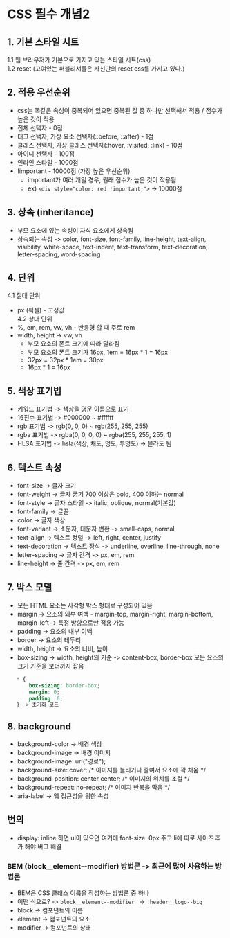 # CSS 필수 개념2

## 1. 기본 스타일 시트
   
   1.1 웹 브라우저가 기본으로 가지고 있는 스타일 시트(css)  
   1.2 reset (고여있는 퍼블리셔들은 자신만의 reset css를 가지고 있다.)

## 2. 적용 우선순위
   - css는 똑같은 속성이 중복되어 있으면 중복된 값 중 하나만 선택해서 적용 / 점수가 높은 것이 적용
   - 전체 선택자 - 0점
   - 태그 선택자, 가상 요소 선택자(::before, ::after) - 1점  
   - 클래스 선택자, 가상 클래스 선택자(:hover, :visited, :link) - 10점
   - 아이디 선택자 - 100점
   - 인라인 스타일 - 1000점
   - !important - 10000점 (가장 높은 우선순위) 
     - important가 여러 개일 경우, 원래 점수가 높은 것이 적용됨
     - ex) `<div style="color: red !important;">` -> 10000점 

## 3. 상속 (inheritance)
  - 부모 요소에 있는 속성이 자식 요소에게 상속됨
  - 상속되는 속성 -> color, font-size, font-family, line-height, text-align, visibility, white-space, text-indent, text-transform, text-decoration, letter-spacing, word-spacing
## 4. 단위
   4.1 절대 단위
   - px (픽셀) - 고정값  
   4.2 상대 단위
   - %, em, rem, vw, vh - 반응형 할 때 주로 rem
   - width, height  -> vw, vh
     - 부모 요소의 폰트 크기에 따라 달라짐
     - 부모 요소의 폰트 크기가 16px, 1em = 16px * 1 = 16px
     - 32px = 32px * 1em = 30px
     - 16px * 1 = 16px
     
## 5. 색상 표기법
   - 키워드 표기법 -> 색상을 영문 이름으로 표기
   - 16진수 표기법 -> #000000 ~ #ffffff
   - rgb 표기법 -> rgb(0, 0, 0) ~ rgb(255, 255, 255)
   - rgba 표기법 -> rgba(0, 0, 0, 0) ~ rgba(255, 255, 255, 1)
   - HLSA 표기법 -> hsla(색상, 채도, 명도, 투명도) -> 몰라도 됨
   
## 6. 텍스트 속성
   - font-size -> 글자 크기
   - font-weight -> 글자 굵기 700 이상은 bold, 400 이하는 normal 
   - font-style -> 글자 스타일 -> italic, oblique, normal(기본값)
   - font-family -> 글꼴
   - color -> 글자 색상
   - font-variant -> 소문자, 대문자 변환 -> small-caps, normal
   - text-align -> 텍스트 정렬 -> left, right, center, justify
   - text-decoration -> 텍스트 장식 -> underline, overline, line-through, none
   - letter-spacing -> 글자 간격 -> px, em, rem
   - line-height -> 줄 간격 -> px, em, rem

## 7. 박스 모델
   - 모든 HTML 요소는 사각형 박스 형태로 구성되어 있음
   - margin -> 요소의 외부 여백 - margin-top, margin-right, margin-bottom, margin-left -> 특정 방향으로만 적용 가능
   - padding -> 요소의 내부 여백
   - border -> 요소의 테두리
   - width, height -> 요소의 너비, 높이
   - box-sizing -> width, height의 기준 -> content-box, border-box 모든 요소의 크기 기준을 보더까지 잡음  
```css
   * {
       box-sizing: border-box;
       margin: 0;
       padding: 0;
   } -> 초기화 코드
```

## 8. background
- background-color -> 배경 색상
- background-image -> 배경 이미지
- background-image: url("경로");
- background-size: cover; /* 이미지를 늘리거나 줄여서 요소에 꽉 채움 */
- background-position: center center; /* 이미지의 위치를 조절 */
- background-repeat: no-repeat; /* 이미지 반복을 막음 */
- aria-label -> 웹 접근성을 위한 속성
## 번외 
- display: inline 하면 ul이 있으면 여기에 font-size: 0px 주고 li에 따로 사이즈 추가 해야 버그 해결
### BEM (block__element--modifier) 방법론 -> 최근에 많이 사용하는 방법론
  - BEM은 CSS 클래스 이름을 작성하는 방법론 중 하나
  - 어떤 식으로? -> `block__element--modifier `
  -> ` .header__logo--big `
- block -> 컴포넌트의 이름
- element -> 컴포넌트의 요소
- modifier -> 컴포넌트의 상태